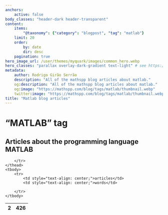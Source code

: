 ```yaml
---
anchors:
    active: false
body_classes: "header-dark header-transparent"
content:
    items:
        "@taxonomy": {"category": "blogpost", "tag": "matlab"}
    limit: 20
    order:
        by: date
        dir: desc
    pagination: true
hero_image_url: /user/themes/myquark/images/common_hero.webp
hero_classes: "parallax overlay-dark-gradient text-light" # see https://demo.getgrav.org/blog-skeleton/blog/hero-classes
metadata:
    author: Rodrigo Girão Serrão
    description: "All of the mathspp blog articles about matlab."
    og:description: "All of the mathspp blog articles about matlab."
    og:image: "https://mathspp.com/blog/tags/matlab/thumbnail.webp"
    twitter:image: "https://mathspp.com/blog/tags/matlab/thumbnail.webp"
title: "Matlab blog articles"
---
```


# “MATLAB” tag


## Articles about the programming language MATLAB



<table class="stats-table">
    <thead>
        <tr>
            <th style="text-align: center;">2</th>
            <th style="text-align: center;">426</th>
            
        </tr>
    </thead>
    <tbody>
        <tr>
            <td style="text-align: center;">articles</td>
            <td style="text-align: center;">words</td>
            
        </tr>
    </tbody>
</table>
